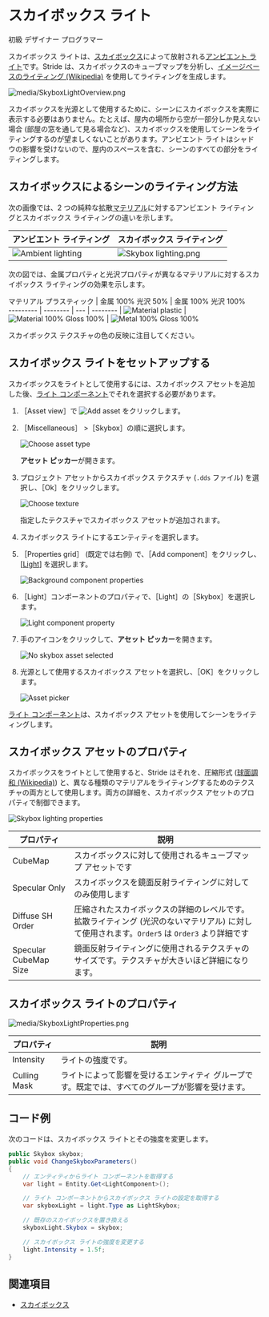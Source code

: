 # スカイボックス ライト

<span class="badge text-bg-primary">初級</span>
<span class="badge text-bg-success">デザイナー</span>
<span class="badge text-bg-success">プログラマー</span>

スカイボックス ライトは、[スカイボックス](../textures/skyboxes-and-backgrounds.md)によって放射される[アンビエント ライト](ambient-lights.md)です。Stride は、スカイボックスのキューブマップを分析し、[イメージベースのライティング (Wikipedia)](https://en.wikipedia.org/wiki/Image-based_lighting) を使用してライティングを生成します。

![media/SkyboxLightOverview.png](media/SkyboxLightOverview.png)

スカイボックスを光源として使用するために、シーンにスカイボックスを実際に表示する必要はありません。たとえば、屋内の場所から空が一部分しか見えない場合 (部屋の窓を通して見る場合など)、スカイボックスを使用してシーンをライティングするのが望ましくないことがあります。アンビエント ライトはシャドウの影響を受けないので、屋内のスペースを含む、シーンのすべての部分をライティングします。

## スカイボックスによるシーンのライティング方法

次の画像では、2 つの純粋な拡散[マテリアル](../materials/index.md)に対するアンビエント ライティングとスカイボックス ライティングの違いを示します。

| アンビエント ライティング                                     | スカイボックス ライティング     
| ---------------------------------------------------- | -------------------------------
| ![Ambient lighting](media/AmbientLight.png)  | ![Skybox lighting.png](media/SkyboxLight-MaterialPureDiffuse.png)  |                                                           |                        
次の図では、金属プロパティと光沢プロパティが異なるマテリアルに対するスカイボックス ライティングの効果を示します。

 マテリアル プラスティック    | 金属 100% 光沢 50%     | 金属 100% 光沢 100%   
--------- | -------- | --- | -------- |
 ![Material plastic](media/SkyboxLight-MaterialPlastic.png)  | ![Material 100% Gloss 100%](media/SkyboxLight-MaterialMetal100Gloss50.png)  | ![Metal 100% Gloss 100%](media/SkyboxLight-MaterialMetal100Gloss100.png)  

スカイボックス テクスチャの色の反映に注目してください。

## スカイボックス ライトをセットアップする

スカイボックスをライトとして使用するには、スカイボックス アセットを追加した後、[ライト コンポーネント](xref:Stride.Engine.LightComponent)でそれを選択する必要があります。

1. ［Asset view］で ![Add asset](media/engine-skybox-add-new-asset-button.png) をクリックします。

2. ［Miscellaneous］ >［Skybox］の順に選択します。

    ![Choose asset type](media/engine-skybox-choose-asset-type.png)

    **アセット ピッカー**が開きます。

3. プロジェクト アセットからスカイボックス テクスチャ (`.dds` ファイル) を選択し、［Ok］をクリックします。

    ![Choose texture](media/engine-skybox-select-skybox-texture.png)

	指定したテクスチャでスカイボックス アセットが追加されます。

4. スカイボックス ライトにするエンティティを選択します。

5. ［Properties grid］ (既定では右側) で、［Add component］をクリックし、[[Light](xref:Stride.Engine.LightComponent)] を選択します。

    ![Background component properties](media/skybox-add-light-component.png)

6. ［Light］コンポーネントのプロパティで、［Light］の［Skybox］を選択します。

    ![Light component property](media/light-component-property.png)

7. 手のアイコンをクリックして、**アセット ピッカー**を開きます。

	![No skybox asset selected](media/no-skybox-asset-selected.png)

8. 光源として使用するスカイボックス アセットを選択し、［OK］をクリックします。

	![Asset picker](media/select-skybox-asset.png)

[ライト コンポーネント](xref:Stride.Engine.LightComponent)は、スカイボックス アセットを使用してシーンをライティングします。

## スカイボックス アセットのプロパティ

スカイボックスをライトとして使用すると、Stride はそれを、圧縮形式 ([球面調和 (Wikipedia)](https://en.wikipedia.org/wiki/Spherical_harmonics)) と、異なる種類のマテリアルをライティングするためのテクスチャの両方として使用します。両方の詳細を、スカイボックス アセットのプロパティで制御できます。

![Skybox lighting properties](media/skybox-asset-properties.png)

| プロパティ     | 説明                                                                                                                                                                                    |
| ------------ | ---------------------------------------------------------------------------------------------------------------------------------------------------------------------------------------------- |
| CubeMap |  スカイボックスに対して使用されるキューブマップ アセットです
| Specular Only      |  スカイボックスを鏡面反射ライティングに対してのみ使用します
| Diffuse SH Order  | 圧縮されたスカイボックスの詳細のレベルです。拡散ライティング (光沢のないマテリアル) に対して使用されます。`Order5` は `Order3` より詳細です |
| Specular CubeMap Size | 鏡面反射ライティングに使用されるテクスチャのサイズです。テクスチャが大きいほど詳細になります。 |

## スカイボックス ライトのプロパティ

![media/SkyboxLightProperties.png](media/SkyboxLightProperties.png)

| プロパティ     | 説明   
| ------------ | --------
| Intensity    | ライトの強度です。
| Culling Mask | ライトによって影響を受けるエンティティ グループです。既定では、すべてのグループが影響を受けます。

## コード例

次のコードは、スカイボックス ライトとその強度を変更します。

```cs
public Skybox skybox;
public void ChangeSkyboxParameters()
{
    // エンティティからライト コンポーネントを取得する
	var light = Entity.Get<LightComponent>();

	// ライト コンポーネントからスカイボックス ライトの設定を取得する
	var skyboxLight = light.Type as LightSkybox;

	// 既存のスカイボックスを置き換える
	skyboxLight.Skybox = skybox;

	// スカイボックス ライトの強度を変更する
	light.Intensity = 1.5f;
}
```

## 関連項目

* [スカイボックス](../textures/skyboxes-and-backgrounds.md)
